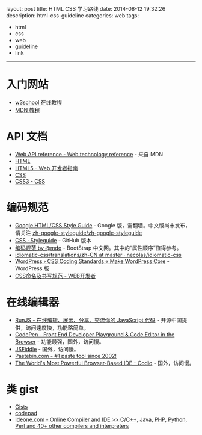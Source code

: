 ﻿layout: post
title: HTML CSS 学习路线
date: 2014-08-12 19:32:26
description: html-css-guideline
categories: web
tags:
- html
- css
- web
- guideline
- link
---
# 入门网站
* [w3school 在线教程](http://www.w3school.com.cn/)
* [MDN 教程](https://developer.mozilla.org/zh-CN/docs/Web/Tutorials)

# API 文档
* [Web API reference - Web technology reference](https://developer.mozilla.org/zh-CN/docs/Web/Reference/API) - 来自 MDN
* [HTML](https://developer.mozilla.org/zh-CN/docs/Web/HTML)
* [HTML5 - Web 开发者指南](https://developer.mozilla.org/zh-CN/docs/Web/Guide/HTML/HTML5)
* [CSS](https://developer.mozilla.org/zh-CN/docs/Web/CSS)
* [CSS3 - CSS](https://developer.mozilla.org/zh-CN/docs/Web/CSS/CSS3)

# 编码规范
* [Google HTML/CSS Style Guide](https://google-styleguide.googlecode.com/svn/trunk/htmlcssguide.xml) - Google 版，需翻墙。中文版尚未发布，请关注 [zh-google-styleguide/zh-google-styleguide][1]
* [CSS · Styleguide](https://github.com/styleguide/css) - GitHub 版本
* [编码规范 by @mdo](http://codeguide.bootcss.com/) - BootStrap 中文网。其中的“属性顺序”值得参考。
* [idiomatic-css/translations/zh-CN at master · necolas/idiomatic-css](https://github.com/necolas/idiomatic-css/tree/master/translations/zh-CN)
* [WordPress › CSS Coding Standards « Make WordPress Core](http://make.wordpress.org/core/handbook/coding-standards/css/) - WordPress 版
* [CSS命名及书写规范 - WEB开发者](http://www.admin10000.com/document/23.html)

# 在线编辑器
* [RunJS - 在线编辑、展示、分享、交流你的 JavaScript 代码](http://runjs.cn/) - 开源中国提供，访问速度快，功能略简单。
* [CodePen - Front End Developer Playground & Code Editor in the Browser](http://codepen.io/) - 功能最强，国外，访问慢。
* [JSFiddle](http://jsfiddle.net/) - 国外，访问慢。
* [Pastebin.com - #1 paste tool since 2002!](http://pastebin.com/)
* [The World's Most Powerful Browser-Based IDE - Codio](https://codio.com/) - 国外，访问慢。

# 类 gist
* [Gists](https://gist.github.com/)
* [codepad](http://codepad.org/)
* [Ideone.com - Online Compiler and IDE >> C/C++, Java, PHP, Python, Perl and 40+ other compilers and interpreters](http://ideone.com/)

[1]: https://github.com/zh-google-styleguide/zh-google-styleguide
